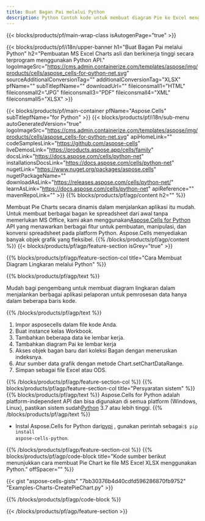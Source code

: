 ```yaml
---
title: Buat Bagan Pai melalui Python
description: Python Contoh kode untuk membuat diagram Pie ke Excel menggunakan Python Library. Gunakan kode ini untuk membuat diagram Pie ke MS Excel dalam aplikasi berbasis Python.
---
```

{{< blocks/products/pf/main-wrap-class isAutogenPage="true" >}}

{{< blocks/products/pf/i18n/upper-banner h1="Buat Bagan Pai melalui Python" h2="Pembuatan MS Excel Charts asli dan berkinerja tinggi secara terprogram menggunakan Python API." logoImageSrc="https://cms.admin.containerize.com/templates/aspose/img/products/cells/aspose_cells-for-python-net.svg" sourceAdditionalConversionTag="" additionalConversionTag="XLSX" pfName="" subTitlepfName="" downloadUrl="" fileiconsmall1="HTML" fileiconsmall2="JPG" fileiconsmall3="PDF" fileiconsmall4="XML" fileiconsmall5="XLSX" >}}

{{< blocks/products/pf/main-container pfName="Aspose.Cells" subTitlepfName="for Python" >}}
{{< blocks/products/pf/i18n/sub-menu autoGeneratedVersion="true" logoImageSrc="https://cms.admin.containerize.com/templates/aspose/img/products/cells/aspose_cells-for-python-net.svg" apiHomeLink="" codeSamplesLink="https://github.com/aspose-cells" liveDemosLink="https://products.aspose.app/cells/family" docsLink="https://docs.aspose.com/cells/python-net" installationsDocsLink="https://docs.aspose.com/cells/python-net" nugetLink="https://www.nuget.org/packages/aspose.cells" nugetPackageName="" downloadAsLink="https://releases.aspose.com/cells/python-net/" learnAsLink="https://docs.aspose.com/cells/python-net" apiReference="" mavenRepoLink="" >}}
{{% blocks/products/pf/agp/content h2="" %}}

 Membuat Pie Charts secara dinamis dalam menjalankan aplikasi itu mudah. Untuk membuat berbagai bagan ke spreadsheet dari awal tanpa memerlukan MS Office, kami akan menggunakan[Aspose.Cells for Python](https://pypi.org/project/aspose-cells-python) API yang menawarkan berbagai fitur untuk pembuatan, manipulasi, dan konversi spreadsheet pada platform Python. Aspose.Cells menyediakan banyak objek grafik yang fleksibel.
{{% /blocks/products/pf/agp/content %}}
{{< blocks/products/pf/agp/feature-section isGrey="true" >}}

{{% blocks/products/pf/agp/feature-section-col title="Cara Membuat Diagram Lingkaran melalui Python" %}}

{{% blocks/products/pf/agp/text %}}

Mudah bagi pengembang untuk membuat diagram lingkaran dalam menjalankan berbagai aplikasi pelaporan untuk pemrosesan data hanya dalam beberapa baris kode.

{{% /blocks/products/pf/agp/text %}}

1. Impor asposecells dalam file kode Anda.
1. Buat instance kelas Workbook.
1. Tambahkan beberapa data ke lembar kerja.
1. Tambahkan diagram Pai ke lembar kerja
1. Akses objek bagan baru dari koleksi Bagan dengan meneruskan indeksnya.
1. Atur sumber data grafik dengan metode Chart.setChartDataRange.
1. Simpan sebagai file Excel atau ODS.

{{% /blocks/products/pf/agp/feature-section-col %}}
{{% blocks/products/pf/agp/feature-section-col title="Persyaratan sistem" %}}
{{% blocks/products/pf/agp/text %}}
 Aspose.Cells for Python adalah platform-independent API dan bisa digunakan di semua platform (Windows, Linux), pastikan sistem sudah[Python](https://www.python.org/downloads/) 3.7 atau lebih tinggi.
{{% /blocks/products/pf/agp/text %}}

- Instal Aspose.Cells for Python dari<a href="https://pypi.org/project/aspose-cells-python/">pypi</a> , gunakan perintah sebagai:<code>$ pip install aspose-cells-python</code>.

{{% /blocks/products/pf/agp/feature-section-col %}}
{{% blocks/products/pf/agp/code-block title="Kode sumber berikut menunjukkan cara membuat Pie Chart ke file MS Excel XLSX menggunakan Python." offSpacer="" %}}

{{< gist "aspose-cells-gists" "7bb30376b4d40cdfd596286870fb9752" "Examples-Charts-CreatePieChart.py" >}}

{{% /blocks/products/pf/agp/code-block %}}

{{< /blocks/products/pf/agp/feature-section >}}

<!-- aboutfile Starts -->
